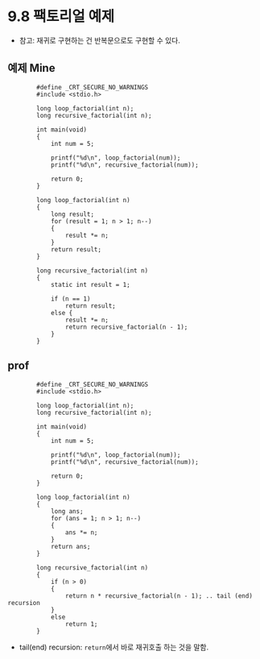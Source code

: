 # 9.8 팩토리얼 예제

- 참고: 재귀로 구현하는 건 반복문으로도 구현할 수 있다.

## 예제 Mine

            #define _CRT_SECURE_NO_WARNINGS
            #include <stdio.h>

            long loop_factorial(int n);
            long recursive_factorial(int n);

            int main(void)
            {
                int num = 5;

                printf("%d\n", loop_factorial(num));
                printf("%d\n", recursive_factorial(num));

                return 0;
            }

            long loop_factorial(int n)
            {
                long result;
                for (result = 1; n > 1; n--)
                {
                    result *= n;
                }
                return result;
            }

            long recursive_factorial(int n)
            {
                static int result = 1;

                if (n == 1)
                    return result;
                else {
                    result *= n;
                    return recursive_factorial(n - 1);
                }
            }

## prof

            #define _CRT_SECURE_NO_WARNINGS
            #include <stdio.h>

            long loop_factorial(int n);
            long recursive_factorial(int n);

            int main(void)
            {
                int num = 5;

                printf("%d\n", loop_factorial(num));
                printf("%d\n", recursive_factorial(num));

                return 0;
            }

            long loop_factorial(int n)
            {
                long ans;
                for (ans = 1; n > 1; n--)
                {
                    ans *= n;
                }
                return ans;
            }

            long recursive_factorial(int n)
            {
                if (n > 0)
                {
                    return n * recursive_factorial(n - 1); .. tail (end) recursion
                }
                else
                    return 1;
            }

- tail(end) recursion: `return`에서 바로 재귀호출 하는 것을 말함.
